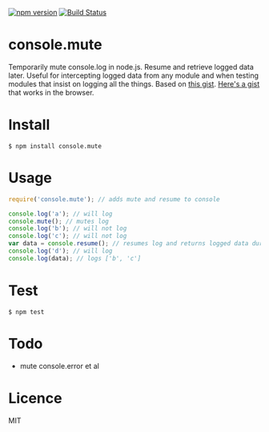 [![npm version](https://badge.fury.io/js/console.mute.svg)](https://badge.fury.io/js/console.mute)
[![Build Status](https://travis-ci.org/karlpokus/console.mute.svg?branch=master)](https://travis-ci.org/karlpokus/console.mute)

# console.mute
Temporarily mute console.log in node.js. Resume and retrieve logged data later. Useful for intercepting logged data from any module and when testing modules that insist on logging all the things. Based on [this gist](https://gist.github.com/pguillory/729616#file-gistfile1-js-L8). [Here's a gist](https://gist.github.com/karlpokus/473de03f769f39796d44d3014c979719) that works in the browser.

# Install
```
$ npm install console.mute
```

# Usage
```javascript
require('console.mute'); // adds mute and resume to console

console.log('a'); // will log
console.mute(); // mutes log
console.log('b'); // will not log
console.log('c'); // will not log
var data = console.resume(); // resumes log and returns logged data during mute
console.log('d'); // will log
console.log(data); // logs ['b', 'c']
```

# Test
```
$ npm test
```

# Todo
- mute console.error et al

# Licence
MIT
